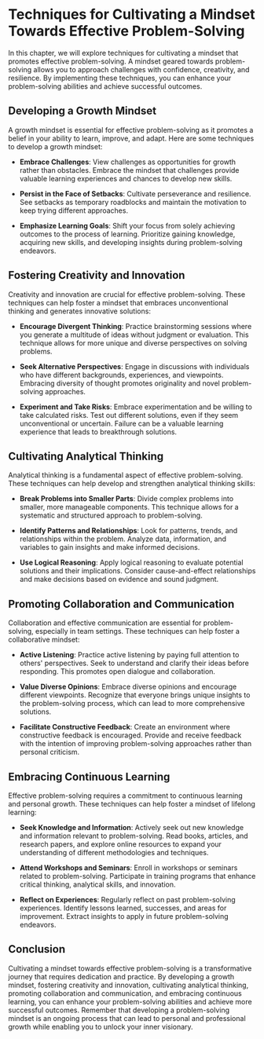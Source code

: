 Techniques for Cultivating a Mindset Towards Effective Problem-Solving
===============================================================================

In this chapter, we will explore techniques for cultivating a mindset that promotes effective problem-solving. A mindset geared towards problem-solving allows you to approach challenges with confidence, creativity, and resilience. By implementing these techniques, you can enhance your problem-solving abilities and achieve successful outcomes.

**Developing a Growth Mindset**
-------------------------------

A growth mindset is essential for effective problem-solving as it promotes a belief in your ability to learn, improve, and adapt. Here are some techniques to develop a growth mindset:

* **Embrace Challenges**: View challenges as opportunities for growth rather than obstacles. Embrace the mindset that challenges provide valuable learning experiences and chances to develop new skills.

* **Persist in the Face of Setbacks**: Cultivate perseverance and resilience. See setbacks as temporary roadblocks and maintain the motivation to keep trying different approaches.

* **Emphasize Learning Goals**: Shift your focus from solely achieving outcomes to the process of learning. Prioritize gaining knowledge, acquiring new skills, and developing insights during problem-solving endeavors.

**Fostering Creativity and Innovation**
---------------------------------------

Creativity and innovation are crucial for effective problem-solving. These techniques can help foster a mindset that embraces unconventional thinking and generates innovative solutions:

* **Encourage Divergent Thinking**: Practice brainstorming sessions where you generate a multitude of ideas without judgment or evaluation. This technique allows for more unique and diverse perspectives on solving problems.

* **Seek Alternative Perspectives**: Engage in discussions with individuals who have different backgrounds, experiences, and viewpoints. Embracing diversity of thought promotes originality and novel problem-solving approaches.

* **Experiment and Take Risks**: Embrace experimentation and be willing to take calculated risks. Test out different solutions, even if they seem unconventional or uncertain. Failure can be a valuable learning experience that leads to breakthrough solutions.

**Cultivating Analytical Thinking**
-----------------------------------

Analytical thinking is a fundamental aspect of effective problem-solving. These techniques can help develop and strengthen analytical thinking skills:

* **Break Problems into Smaller Parts**: Divide complex problems into smaller, more manageable components. This technique allows for a systematic and structured approach to problem-solving.

* **Identify Patterns and Relationships**: Look for patterns, trends, and relationships within the problem. Analyze data, information, and variables to gain insights and make informed decisions.

* **Use Logical Reasoning**: Apply logical reasoning to evaluate potential solutions and their implications. Consider cause-and-effect relationships and make decisions based on evidence and sound judgment.

**Promoting Collaboration and Communication**
---------------------------------------------

Collaboration and effective communication are essential for problem-solving, especially in team settings. These techniques can help foster a collaborative mindset:

* **Active Listening**: Practice active listening by paying full attention to others' perspectives. Seek to understand and clarify their ideas before responding. This promotes open dialogue and collaboration.

* **Value Diverse Opinions**: Embrace diverse opinions and encourage different viewpoints. Recognize that everyone brings unique insights to the problem-solving process, which can lead to more comprehensive solutions.

* **Facilitate Constructive Feedback**: Create an environment where constructive feedback is encouraged. Provide and receive feedback with the intention of improving problem-solving approaches rather than personal criticism.

**Embracing Continuous Learning**
---------------------------------

Effective problem-solving requires a commitment to continuous learning and personal growth. These techniques can help foster a mindset of lifelong learning:

* **Seek Knowledge and Information**: Actively seek out new knowledge and information relevant to problem-solving. Read books, articles, and research papers, and explore online resources to expand your understanding of different methodologies and techniques.

* **Attend Workshops and Seminars**: Enroll in workshops or seminars related to problem-solving. Participate in training programs that enhance critical thinking, analytical skills, and innovation.

* **Reflect on Experiences**: Regularly reflect on past problem-solving experiences. Identify lessons learned, successes, and areas for improvement. Extract insights to apply in future problem-solving endeavors.

**Conclusion**
--------------

Cultivating a mindset towards effective problem-solving is a transformative journey that requires dedication and practice. By developing a growth mindset, fostering creativity and innovation, cultivating analytical thinking, promoting collaboration and communication, and embracing continuous learning, you can enhance your problem-solving abilities and achieve more successful outcomes. Remember that developing a problem-solving mindset is an ongoing process that can lead to personal and professional growth while enabling you to unlock your inner visionary.
